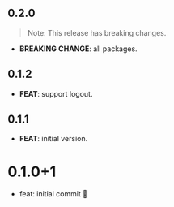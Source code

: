 ## 0.2.0

> Note: This release has breaking changes.

 - **BREAKING** **CHANGE**: all packages.

## 0.1.2

 - **FEAT**: support logout.

## 0.1.1

 - **FEAT**: initial version.

# 0.1.0+1

- feat: initial commit 🎉

